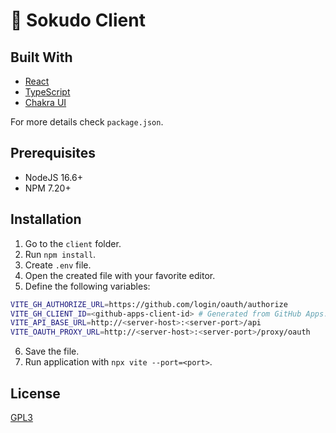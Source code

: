 # 👹 Sokudo Client

## Built With

* [React](https://reactjs.org/)
* [TypeScript](https://www.typescriptlang.org/)
* [Chakra UI](https://chakra-ui.com/)

For more details check `package.json`.

## Prerequisites

* NodeJS 16.6+
* NPM 7.20+

## Installation

1. Go to the `client` folder.
1. Run `npm install`.
1. Create `.env` file.
1. Open the created file with your favorite editor.
1. Define the following variables:
```bash
VITE_GH_AUTHORIZE_URL=https://github.com/login/oauth/authorize
VITE_GH_CLIENT_ID=<github-apps-client-id> # Generated from GitHub Apps.
VITE_API_BASE_URL=http://<server-host>:<server-port>/api
VITE_OAUTH_PROXY_URL=http://<server-host>:<server-port>/proxy/oauth
```
6. Save the file.
1. Run application with `npx vite --port=<port>`.

## License
[GPL3](../LICENSE)

